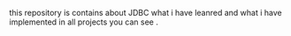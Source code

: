 this repository is contains about JDBC what i have leanred and what i have implemented in all projects you can see .
